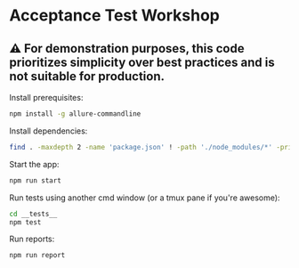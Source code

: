 # Acceptance Test Workshop

## :warning: For demonstration purposes, this code prioritizes simplicity over best practices and is not suitable for production.

Install prerequisites:
``` bash
npm install -g allure-commandline
```

Install dependencies:
``` bash
find . -maxdepth 2 -name 'package.json' ! -path './node_modules/*' -print0 | xargs -0 -n1 dirname | sort -u | xargs -I {} npm install --prefix {}
```

Start the app:
``` bash
npm run start
```

Run tests using another cmd window (or a tmux pane if you're awesome):
``` bash
cd __tests__
npm test
```

Run reports:
```bash
npm run report
```
